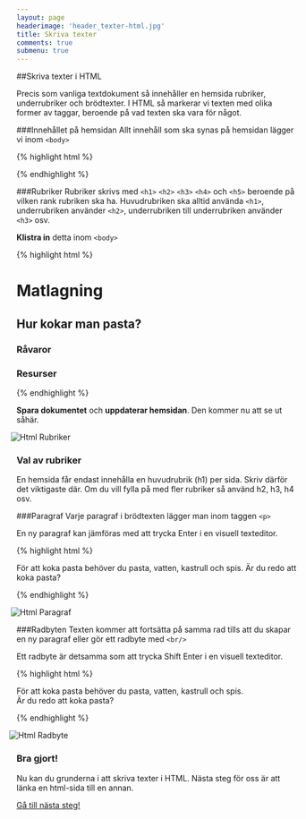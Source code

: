 ```yaml
---
layout: page
headerimage: 'header_texter-html.jpg'
title: Skriva texter
comments: true
submenu: true
---
```


##Skriva texter i HTML
<p class="preamble">Precis som vanliga textdokument så innehåller en hemsida rubriker, underrubriker och brödtexter. I HTML så markerar vi texten med olika former av taggar, beroende på vad texten ska vara för något.</p>

###Innehållet på hemsidan
Allt innehåll som ska synas på hemsidan lägger vi inom ``<body>``

{% highlight html %}
<!doctype html>

<html>

  <head>
    <meta charset="utf-8"> <!-- Svenska tecken -->
    <title>Matlagning</title> <!-- Titel för webbläsaren -->
  </head>

  <body>
    <!-- Hemsidans innehåll ska ligga här -->
  </body>

</html>
{% endhighlight %}




###Rubriker
Rubriker skrivs med ``<h1>`` ``<h2>`` ``<h3>`` ``<h4>`` och ``<h5>`` beroende på vilken rank rubriken ska ha. Huvudrubriken ska alltid använda ``<h1>``, underrubriken använder ``<h2>``, underrubriken till underrubriken använder ``<h3>`` osv.  

<strong>Klistra in</strong> detta inom ``<body>``

{% highlight html %}

<h1>Matlagning</h1>

<h2>Hur kokar man pasta?</h2>

<h3>Råvaror</h3>

<h3>Resurser</h3>

{% endhighlight %}

<strong>Spara dokumentet</strong> och <strong>uppdaterar hemsidan</strong>. Den kommer nu att se ut såhär.

<div><img src="{{ site.url }}/assets/images/asset_html-rubriker.png" alt="Html Rubriker" style="margin-left: -10px;"/></div>

<div class="note box">
<h3>Val av rubriker</h3>
<p>En hemsida får endast innehålla en huvudrubrik (h1) per sida. Skriv därför det viktigaste där. Om du vill fylla på med fler rubriker så använd h2, h3, h4 osv.</p>
</div>



###Paragraf
Varje paragraf i brödtexten lägger man inom taggen ``<p>``  

En ny paragraf kan jämföras med att trycka <span class="keyboard">Enter</span> i en visuell texteditor.  

{% highlight html %}

<p>För att koka pasta behöver du pasta, vatten, kastrull och spis. 
Är du redo att koka pasta?</p>

{% endhighlight %}

<img src="{{ site.url }}/assets/images/asset_html-paragraf.png" alt="Html Paragraf" style="margin-left: -10px;"/>


###Radbyten
Texten kommer att fortsätta på samma rad tills att du skapar en ny paragraf eller gör ett radbyte med ``<br/>``  

Ett radbyte är detsamma som att trycka <span class="keyboard">Shift</span> <span class="keyboard">Enter</span> i en visuell texteditor.  

{% highlight html %}

<p>För att koka pasta behöver du pasta, vatten, kastrull och spis. <br/> 
Är du redo att koka pasta?</p>

{% endhighlight %}

<img src="{{ site.url }}/assets/images/asset_html-radbyte.png" alt="Html Radbyte" style="margin-left: -13px;"/>


<div class="success box">
<h3>Bra gjort!</h3>
<p>Nu kan du grunderna i att skriva texter i HTML. Nästa steg för oss är att länka en html-sida till en annan.</p>
</div>

<a class="btn btn-next" href="{{ site.url }}/webbdesign/lankar/">Gå till nästa steg!</a>
